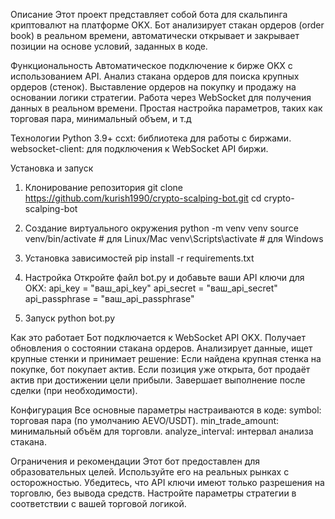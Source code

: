 Описание
Этот проект представляет собой бота для скальпинга криптовалют на платформе OKX. Бот анализирует стакан ордеров (order book) в реальном времени, автоматически открывает и закрывает позиции на основе условий, заданных в коде.

Функциональность
Автоматическое подключение к бирже OKX с использованием API.
Анализ стакана ордеров для поиска крупных ордеров (стенок).
Выставление ордеров на покупку и продажу на основании логики стратегии.
Работа через WebSocket для получения данных в реальном времени.
Простая настройка параметров, таких как торговая пара, минимальный объем, и т.д

Технологии
Python 3.9+
ccxt: библиотека для работы с биржами.
websocket-client: для подключения к WebSocket API биржи.

Установка и запуск
1. Клонирование репозитория
git clone https://github.com/kurish1990/crypto-scalping-bot.git
cd crypto-scalping-bot
2. Создание виртуального окружения
python -m venv venv
source venv/bin/activate   # для Linux/Mac
venv\Scripts\activate      # для Windows
3. Установка зависимостей
pip install -r requirements.txt

4. Настройка
Откройте файл bot.py и добавьте ваши API ключи для OKX:
api_key = "ваш_api_key"
api_secret = "ваш_api_secret"
api_passphrase = "ваш_api_passphrase"

5. Запуск
python bot.py

Как это работает
Бот подключается к WebSocket API OKX.
Получает обновления о состоянии стакана ордеров.
Анализирует данные, ищет крупные стенки и принимает решение:
Если найдена крупная стенка на покупке, бот покупает актив.
Если позиция уже открыта, бот продаёт актив при достижении цели прибыли.
Завершает выполнение после сделки (при необходимости).

Конфигурация
Все основные параметры настраиваются в коде:
symbol: торговая пара (по умолчанию AEVO/USDT).
min_trade_amount: минимальный объём для торговли.
analyze_interval: интервал анализа стакана.

Ограничения и рекомендации
Этот бот предоставлен для образовательных целей. Используйте его на реальных рынках с осторожностью.
Убедитесь, что API ключи имеют только разрешения на торговлю, без вывода средств.
Настройте параметры стратегии в соответствии с вашей торговой логикой.


